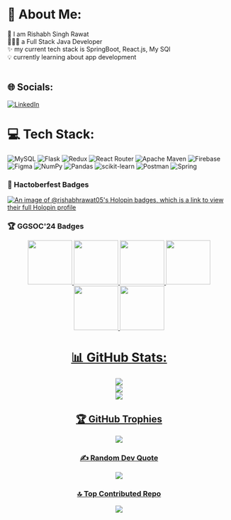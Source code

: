 # 💫 About Me:
👀 I am Rishabh Singh Rawat <br>🧑🏻‍💻 a Full Stack Java Developer <br>✨ my current tech stack is SpringBoot, React.js, My SQl<br>💡 currently learning about app development<br><br>


## 🌐 Socials:
[![LinkedIn](https://img.shields.io/badge/LinkedIn-%230077B5.svg?logo=linkedin&logoColor=white)](https://linkedin.com/in/rishabh-singh-rawat-408762289) 

# 💻 Tech Stack:
![MySQL](https://img.shields.io/badge/mysql-4479A1.svg?style=flat-square&logo=mysql&logoColor=white) ![Flask](https://img.shields.io/badge/flask-%23000.svg?style=flat-square&logo=flask&logoColor=white) ![Redux](https://img.shields.io/badge/redux-%23593d88.svg?style=flat-square&logo=redux&logoColor=white) ![React Router](https://img.shields.io/badge/React_Router-CA4245?style=flat-square&logo=react-router&logoColor=white) ![Apache Maven](https://img.shields.io/badge/Apache%20Maven-C71A36?style=flat-square&logo=Apache%20Maven&logoColor=white) ![Firebase](https://img.shields.io/badge/firebase-a08021?style=flat-square&logo=firebase&logoColor=ffcd34) ![Figma](https://img.shields.io/badge/figma-%23F24E1E.svg?style=flat-square&logo=figma&logoColor=white) ![NumPy](https://img.shields.io/badge/numpy-%23013243.svg?style=flat-square&logo=numpy&logoColor=white) ![Pandas](https://img.shields.io/badge/pandas-%23150458.svg?style=flat-square&logo=pandas&logoColor=white) ![scikit-learn](https://img.shields.io/badge/scikit--learn-%23F7931E.svg?style=flat-square&logo=scikit-learn&logoColor=white) ![Postman](https://img.shields.io/badge/Postman-FF6C37?style=flat-square&logo=postman&logoColor=white) ![Spring](https://img.shields.io/badge/spring-%236DB33F.svg?style=flat-square&logo=spring&logoColor=white)
### 🏅 Hactoberfest Badges
[![An image of @rishabhrawat05's Holopin badges, which is a link to view their full Holopin profile](https://holopin.me/rishabhrawat05)](https://holopin.io/@rishabhrawat05)

### 🏆 GGSOC'24 Badges

<div style='display:flex; align-items:center; gap: 10px;' align='center'><a href="https://gssoc.girlscript.tech/leaderboard">
<img src="https://raw.githubusercontent.com/GSSoC24/Postman-Challenge/main/docs/assets/Postman%20White.png" width="100px" height="100px" />
  <img src="https://raw.githubusercontent.com/GSSoC24/Postman-Challenge/main/docs/assets/1.png" width="100px" height="100px" />
  <img src="https://raw.githubusercontent.com/GSSoC24/Postman-Challenge/main/docs/assets/2.png" width="100px" height="100px" />
  <img src="https://raw.githubusercontent.com/GSSoC24/Postman-Challenge/main/docs/assets/3.png" width="100px" height="100px" />
  <img src="https://raw.githubusercontent.com/GSSoC24/Postman-Challenge/main/docs/assets/4.png" width="100px" height="100px" />
  <img src="https://raw.githubusercontent.com/GSSoC24/Postman-Challenge/main/docs/assets/5.png" width="100px" height="100px" />
  
# 📊 GitHub Stats:
![](https://github-readme-stats.vercel.app/api?username=rishabhrawat05&theme=dark&hide_border=false&include_all_commits=true&count_private=true)<br/>
![](https://github-readme-streak-stats.herokuapp.com/?user=rishabhrawat05&theme=dark&hide_border=false)<br/>
![](https://github-readme-stats.vercel.app/api/top-langs/?username=rishabhrawat05&theme=dark&hide_border=false&include_all_commits=true&count_private=true&layout=compact)

## 🏆 GitHub Trophies
![](https://github-profile-trophy.vercel.app/?username=rishabhrawat05&theme=radical&no-frame=false&no-bg=true&margin-w=4)

### ✍️ Random Dev Quote
![](https://quotes-github-readme.vercel.app/api?type=horizontal&theme=tokyonight)

### 🔝 Top Contributed Repo
![](https://github-contributor-stats.vercel.app/api?username=rishabhrawat05&limit=5&theme=dark&combine_all_yearly_contributions=true)
